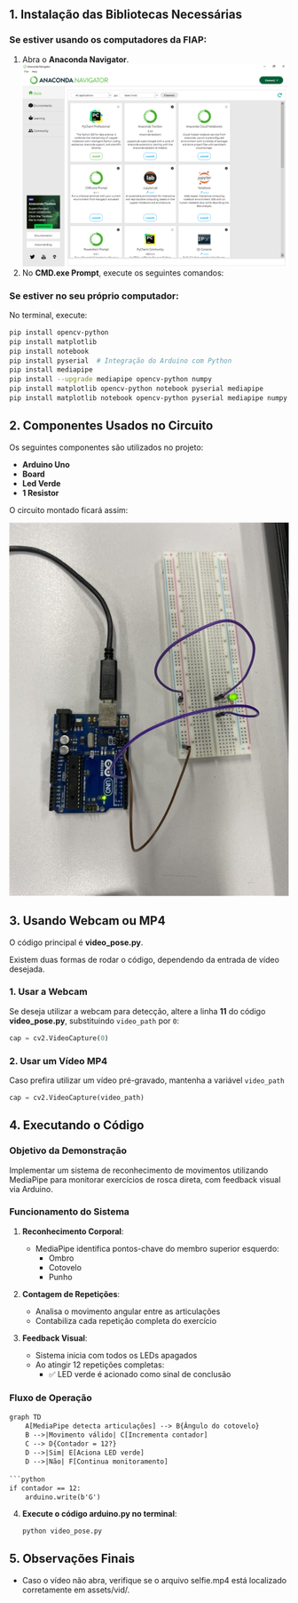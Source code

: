 ## 1. Instalação das Bibliotecas Necessárias

### **Se estiver usando os computadores da FIAP:**

1. Abra o **Anaconda Navigator**.
![ANACONDA NAVIGATOR](/2025_03_28/assets/img/anacondaNavigator.png)
2. No **CMD.exe Prompt**, execute os seguintes comandos:

### **Se estiver no seu próprio computador:**

No terminal, execute:

```sh
pip install opencv-python
pip install matplotlib
pip install notebook
pip install pyserial  # Integração do Arduino com Python
pip install mediapipe
pip install --upgrade mediapipe opencv-python numpy
pip install matplotlib opencv-python notebook pyserial mediapipe
pip install matplotlib notebook opencv-python pyserial mediapipe numpy
```

## 2. Componentes Usados no Circuito

Os seguintes componentes são utilizados no projeto:

- **Arduino Uno**
- **Board**
- **Led Verde**
- **1 Resistor**

O circuito montado ficará assim:

![Circuito](/2025_03_28/assets/img/circuito.png)

## 3. Usando Webcam ou MP4

O código principal é **video_pose.py**.

Existem duas formas de rodar o código, dependendo da entrada de vídeo desejada.

### **1. Usar a Webcam**
Se deseja utilizar a webcam para detecção, altere a linha **11** do código **video_pose.py**, substituindo `video_path` por `0`:

```python
cap = cv2.VideoCapture(0)
```

### **2. Usar um Vídeo MP4**
Caso prefira utilizar um vídeo pré-gravado, mantenha a variável `video_path`

```python
cap = cv2.VideoCapture(video_path)
```

## 4. Executando o Código

### Objetivo da Demonstração
Implementar um sistema de reconhecimento de movimentos utilizando MediaPipe para monitorar exercícios de rosca direta, com feedback visual via Arduino.

### Funcionamento do Sistema

1. **Reconhecimento Corporal**:
   - MediaPipe identifica pontos-chave do membro superior esquerdo:
     - Ombro
     - Cotovelo
     - Punho

2. **Contagem de Repetições**:
   - Analisa o movimento angular entre as articulações
   - Contabiliza cada repetição completa do exercício

3. **Feedback Visual**:
   - Sistema inicia com todos os LEDs apagados
   - Ao atingir 12 repetições completas:
     - ✅ LED verde é acionado como sinal de conclusão

### Fluxo de Operação
```mermaid
graph TD
    A[MediaPipe detecta articulações] --> B{Ângulo do cotovelo}
    B -->|Movimento válido| C[Incrementa contador]
    C --> D{Contador = 12?}
    D -->|Sim| E[Aciona LED verde]
    D -->|Não| F[Continua monitoramento]

```python
if contador == 12:
    arduino.write(b'G')  
```

4. **Execute o código arduino.py no terminal**:
    ```sh
    python video_pose.py
    ```

## 5. Observações Finais

* Caso o vídeo não abra, verifique se o arquivo selfie.mp4 está localizado corretamente em assets/vid/.



